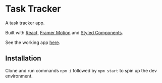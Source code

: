 # Task Tracker

A task tracker app.

Built with [React](https://github.com/facebook/create-react-app), [Framer Motion](https://github.com/framer/motion) and [Styled Components](https://github.com/styled-components/styled-components).

See the working app [here](https://mattyatesdev-stories-from-space.netlify.app).

## Installation

Clone and run commands `npm i` followed by `npm start` to spin up the dev environment.
